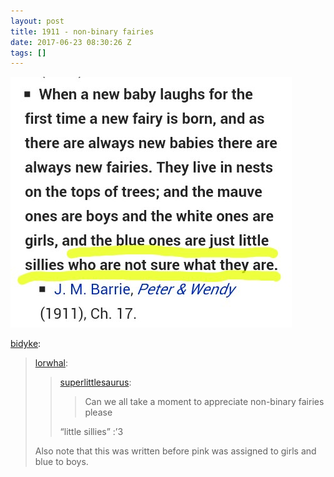 ```yaml
---
layout: post
title: 1911 - non-binary fairies
date: 2017-06-23 08:30:26 Z
tags: []
---
```

![](/media/2017/06/162156174066.jpg)

[bidyke](http://bidyke.tumblr.com/post/106134417003/lorwhal-superlittlesaurus-can-we-all-take-a):

> [lorwhal](http://lorwhal.tumblr.com/post/104356729149/superlittlesaurus-can-we-all-take-a-moment-to):
> 
> > [superlittlesaurus](http://superlittlesaurus.tumblr.com/post/102646855280/can-we-all-take-a-moment-to-appreciate-non-binary):
> > 
> > > Can we all take a moment to appreciate non-binary fairies please
> > 
> > “little sillies” :’3
> 
> Also note that this was written before pink was assigned to girls and blue to boys.
